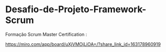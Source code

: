# Desafio-de-Projeto-Framework-Scrum
Formação Scrum Master Certification :

https://miro.com/app/board/uXjVMOjLiOA=/?share_link_id=163178960919

